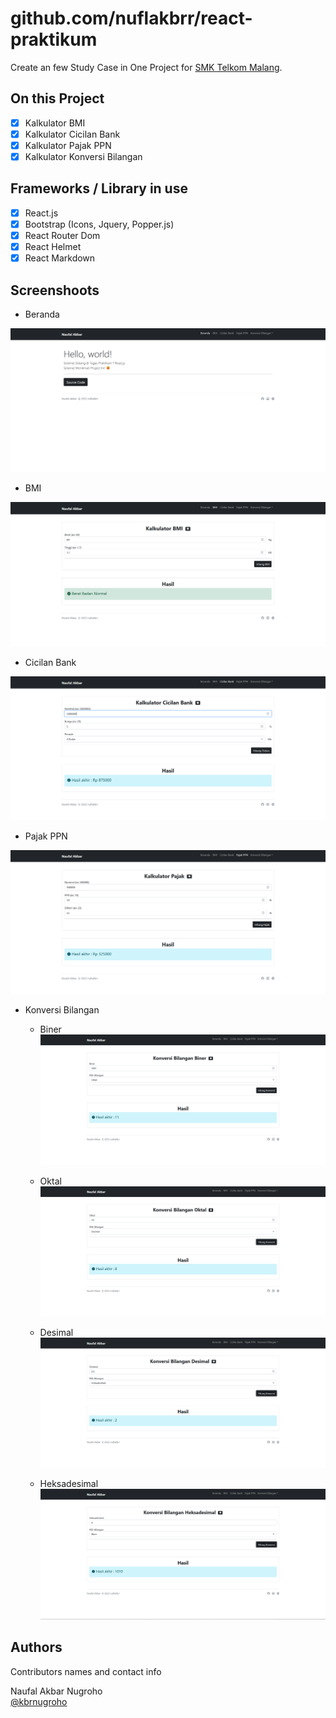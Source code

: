 # github.com/nuflakbrr/react-praktikum

Create an few Study Case in One Project for [SMK Telkom Malang](https://smktelkom-mlg.sch.id).

## On this Project

- [x] Kalkulator BMI
- [x] Kalkulator Cicilan Bank
- [x] Kalkulator Pajak PPN
- [x] Kalkulator Konversi Bilangan

## Frameworks / Library in use

- [x] React.js
- [x] Bootstrap (Icons, Jquery, Popper.js)
- [x] React Router Dom
- [x] React Helmet
- [x] React Markdown

## Screenshoots

- Beranda

![Beranda](./screenshoots/home.png)

- BMI

![BMI](./screenshoots/bmi.png)

- Cicilan Bank

![Cicilan Bank](./screenshoots/cicilan.png)

- Pajak PPN

![PPN](./screenshoots/ppn.png)

- Konversi Bilangan

    - Biner
    ![Biner](./screenshoots/biner.png)

    - Oktal
    ![Oktal](./screenshoots/oktal.png)

    - Desimal
    ![Desimal](./screenshoots/desimal.png)

    - Heksadesimal
    ![Heksadesimal](./screenshoots/heksadesimal.png)

## Authors

Contributors names and contact info

Naufal Akbar Nugroho  
[@kbrnugroho](https://instagram.com/kbrnugroho)
